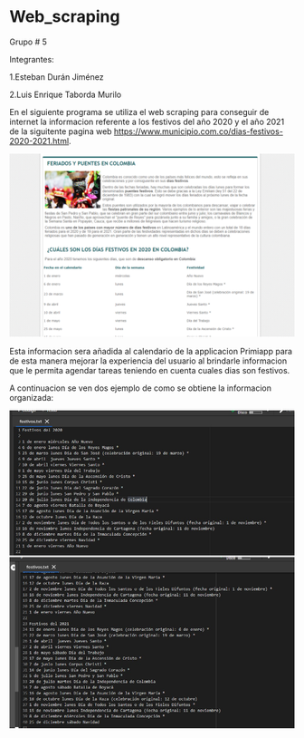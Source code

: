 # Web_scraping

Grupo # 5

Integrantes:

1.Esteban Durán Jiménez 

2.Luis Enrique Taborda Murilo 

En el siguiente programa se utiliza el web scraping para conseguir de internet la informacion referente a los festivos del año 2020 y el año 2021 de la siguitente pagina web https://www.municipio.com.co/dias-festivos-2020-2021.html.

![alt tag](https://github.com/eduran777/Web_scraping/blob/main/Web_scraping/web_scraping.PNG?raw=true)

Esta informacion sera añadida al calendario de la applicacion Primiapp para de esta manera mejorar la experiencia del usuario al brindarle informacion que le permita agendar tareas teniendo en cuenta cuales dias son festivos.

A continuacion se ven dos ejemplo de como se obtiene la informacion organizada:

![alt tag](https://github.com/eduran777/Web_scraping/blob/main/Web_scraping/702e03b5-c99e-49b4-80b8-018491874f37.jpeg?raw=true)
![alt tag](https://github.com/eduran777/Web_scraping/blob/main/Web_scraping/5bb82ec4-e521-4f54-9356-47240473f426.jpeg?raw=true)

